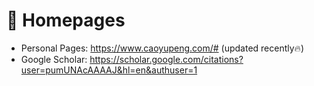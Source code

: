 # 📎 Homepages
- Personal Pages: https://www.caoyupeng.com/# (updated recently🔥)
- Google Scholar: https://scholar.google.com/citations?user=pumUNAcAAAAJ&hl=en&authuser=1
